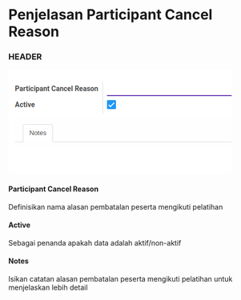 # Penjelasan Participant Cancel Reason

### <a name="bagian-header">HEADER</a>

![](../../img/participant-cancelreason/header.png)

#### <a name="field-name">Participant Cancel Reason</a>

Definisikan nama alasan pembatalan peserta mengikuti pelatihan

#### <a name="field-active">Active</a>

Sebagai penanda apakah data adalah aktif/non-aktif

#### <a name="field-notes">Notes</a>

Isikan catatan alasan pembatalan peserta mengikuti pelatihan untuk menjelaskan lebih detail
